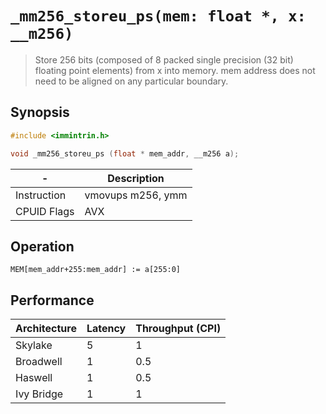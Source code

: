 `_mm256_storeu_ps(mem: float *, x: __m256)`
===========================================

> Store 256 bits (composed of 8 packed single precision (32 bit) floating point elements) from x into memory. mem address does not need to be aligned on any particular boundary.

## Synopsis

```c
#include <immintrin.h>

void _mm256_storeu_ps (float * mem_addr, __m256 a);
```

| -           | Description       |
| ----------- | ----------------- |
| Instruction | vmovups m256, ymm |
| CPUID Flags | AVX               |

## Operation

```
MEM[mem_addr+255:mem_addr] := a[255:0]
```

## Performance

| Architecture | Latency | Throughput (CPI) |
| ------------ | ------- | ---------------- |
| Skylake      | 5       | 1                |
| Broadwell    | 1       | 0.5              |
| Haswell      | 1       | 0.5              |
| Ivy Bridge   | 1       | 1                |
